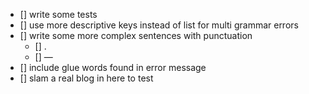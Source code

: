 - [] write some tests
- [] use more descriptive keys instead of list for multi grammar errors
- [] write some more complex sentences with punctuation
  - [] .
  - [] —
- [] include glue words found in error message
- [] slam a real blog in here to test
